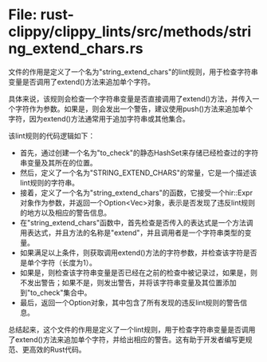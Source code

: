 # File: rust-clippy/clippy_lints/src/methods/string_extend_chars.rs

文件的作用是定义了一个名为"string_extend_chars"的lint规则，用于检查字符串变量是否调用了extend()方法来追加单个字符。

具体来说，该规则会检查一个字符串变量是否直接调用了extend()方法，并传入一个字符作为参数。如果是，则会发出一个警告，建议使用push()方法来追加单个字符，因为extend()方法通常用于追加字符串或其他集合。

该lint规则的代码逻辑如下：
- 首先，通过创建一个名为"to_check"的静态HashSet来存储已经检查过的字符串变量及其所在的位置。
- 然后，定义了一个名为"STRING_EXTEND_CHARS"的常量，它是一个描述该lint规则的字符串。
- 接着，定义了一个名为"string_extend_chars"的函数，它接受一个hir::Expr对象作为参数，并返回一个Option<Vec<Lint>>对象，表示是否发现了违反lint规则的地方以及相应的警告信息。
- 在"string_extend_chars"函数中，首先检查是否传入的表达式是一个方法调用表达式，并且方法的名称是"extend"，并且调用者是一个字符串类型的变量。
- 如果满足以上条件，则获取调用extend()方法的字符参数，并检查该字符是否是单个字符（长度为1）。
- 如果是，则检查该字符串变量是否已经在之前的检查中被记录过，如果是，则不发出警告；如果不是，则发出警告，并将该字符串变量及其位置添加到"to_check"集合中。
- 最后，返回一个Option对象，其中包含了所有发现的违反lint规则的警告信息。

总结起来，这个文件的作用是定义了一个lint规则，用于检查字符串变量是否调用了extend()方法来追加单个字符，并给出相应的警告。这有助于开发者编写更规范、更高效的Rust代码。

